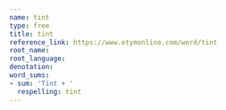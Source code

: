 ```yaml
---
name: tint
type: free
title: tint
reference_link: https://www.etymonline.com/word/tint
root_name: 
root_language: 
denotation: 
word_sums:
- sum: 'Tint + '
  respelling: tint
---
```

